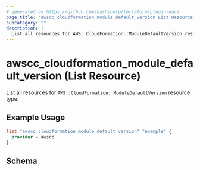 ```yaml
---
# generated by https://github.com/hashicorp/terraform-plugin-docs
page_title: "awscc_cloudformation_module_default_version List Resource - terraform-provider-awscc"
subcategory: ""
description: |-
  List all resources for AWS::CloudFormation::ModuleDefaultVersion resource type.
---
```


# awscc_cloudformation_module_default_version (List Resource)

List all resources for `AWS::CloudFormation::ModuleDefaultVersion` resource type.

## Example Usage

```terraform
list "awscc_cloudformation_module_default_version" "example" {
  provider = awscc
}
```

<!-- schema generated by tfplugindocs -->
## Schema
